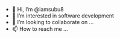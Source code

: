 - 👋 Hi, I’m @iamsubu8
- 👀 I’m interested in software development 
- 💞️ I’m looking to collaborate on ...
- 📫 How to reach me ...

<!---
iamsubu8/iamsubu8 is a ✨ special ✨ repository because its `README.md` (this file) appears on your GitHub profile.
You can click the Preview link to take a look at your changes.
--->
